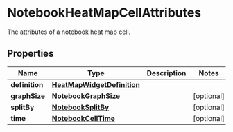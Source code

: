

# NotebookHeatMapCellAttributes

The attributes of a notebook heat map cell.

## Properties

Name | Type | Description | Notes
------------ | ------------- | ------------- | -------------
**definition** | [**HeatMapWidgetDefinition**](HeatMapWidgetDefinition.md) |  | 
**graphSize** | **NotebookGraphSize** |  |  [optional]
**splitBy** | [**NotebookSplitBy**](NotebookSplitBy.md) |  |  [optional]
**time** | [**NotebookCellTime**](NotebookCellTime.md) |  |  [optional]




